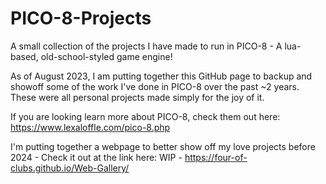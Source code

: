 # PICO-8-Projects
A small collection of the projects I have made to run in PICO-8 - A lua-based, old-school-styled game engine!


As of August 2023, I am putting together this GitHub page to backup and showoff some of the work I've done in PICO-8 over the past ~2 years. 
These were all personal projects made simply for the joy of it. 

If you are looking learn more about PICO-8, check them out here: https://www.lexaloffle.com/pico-8.php

I'm putting together a webpage to better show off my love projects before 2024 - Check it out at the link here: 
WIP - https://four-of-clubs.github.io/Web-Gallery/
